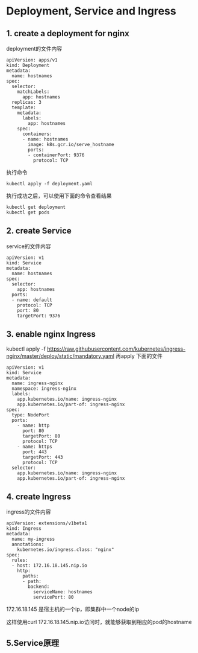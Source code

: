# Deployment, Service and Ingress
## 1. create a deployment for nginx
deployment的文件内容 
```
apiVersion: apps/v1
kind: Deployment
metadata:
  name: hostnames
spec:
  selector:
    matchLabels:
      app: hostnames
  replicas: 3
  template:
    metadata:
      labels:
        app: hostnames
    spec:
      containers:
      - name: hostnames
        image: k8s.gcr.io/serve_hostname
        ports:
        - containerPort: 9376
          protocol: TCP
```
执行命令

```
kubectl apply -f deployment.yaml
```
执行成功之后，可以使用下面的命令查看结果

```
kubectl get deployment
kubectl get pods
```

## 2. create Service
service的文件内容
```
apiVersion: v1
kind: Service
metadata:
  name: hostnames
spec:
  selector:
    app: hostnames
  ports:
  - name: default
    protocol: TCP
    port: 80
    targetPort: 9376

``` 

## 3. enable nginx Ingress
kubectl apply -f https://raw.githubusercontent.com/kubernetes/ingress-nginx/master/deploy/static/mandatory.yaml
再apply 下面的文件
```
apiVersion: v1
kind: Service
metadata:
  name: ingress-nginx
  namespace: ingress-nginx
  labels:
    app.kubernetes.io/name: ingress-nginx
    app.kubernetes.io/part-of: ingress-nginx
spec:
  type: NodePort
  ports:
    - name: http
      port: 80
      targetPort: 80
      protocol: TCP
    - name: https
      port: 443
      targetPort: 443
      protocol: TCP
  selector:
    app.kubernetes.io/name: ingress-nginx
    app.kubernetes.io/part-of: ingress-nginx
```

## 4. create Ingress
ingress的文件内容
```
apiVersion: extensions/v1beta1
kind: Ingress
metadata:
  name: my-ingress
  annotations:
    kubernetes.io/ingress.class: "nginx"
spec:
  rules:
  - host: 172.16.18.145.nip.io
    http:
      paths:
      - path:
        backend:
          serviceName: hostnames
          servicePort: 80
``` 
172.16.18.145 是宿主机的一个ip，即集群中一个node的ip


这样使用curl 172.16.18.145.nip.io访问时，就能够获取到相应的pod的hostname

## 5.Service原理
